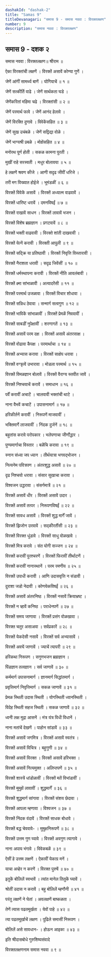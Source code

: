 ```yaml
---
dashakId: "dashak-2"
title: "Samas 9"
titleDevanagari: "समास 9 - समास नववा : विरक्तलक्षण"
number: 9
description: "समास नववा : विरक्तलक्षण"
---
```


## समास 9 - दशक २

समास नववा : विरक्तलक्षण॥ श्रीराम ॥

ऐका विरक्तांची लक्षणें । विरक्तें असावें कोण्या गुणें ।

जेणें आंगीं सामर्थ्य बाणें । योगियाचें ॥ १ ॥

जेणें सत्कीर्ति वाढे । जेणें सार्थकता घडे ।

जेणेंकरितां महिमा चढे । विरक्तांसी ॥ २ ॥

जेणें परमार्थ फावे । जेणें आनंद हेलावे ।

जेणें विरक्ति दुणावे । विवेकेंसहित ॥ ३ ॥

जेणें सुख उचंबळे । जेणें सद्विद्या वोळे ।

जेणें भाग्यश्री प्रबळे । मोक्षेंसहित ॥ ४ ॥

मनोरथ पूर्ण होती । सकळ कामना पुरती ।

मुखीं राहे सरस्वती । मधुर बोलावया ॥ ५ ॥

हे लक्षणें श्रवण कीजे । आणी सदृढ जीवीं धरिजे ।

तरी मग विख्यात हो‍ईजे । भूमंडळीं ॥ ६ ॥

विरक्तें विवेकें असावें । विरक्तें अध्यात्म वाढवावें ।

विरक्तें धारिष्ट धरावें । दमनविषईं ॥ ७ ॥

विरक्तें राखावें साधन । विरक्तें लावावें भजन ।

विरक्तें विशेष ब्रह्मज्ञान । प्रगटवावें ॥ ८ ॥

विरक्तें भक्ती वाढवावी । विरक्ते शांती दाखवावी ।

विरक्तें येत्नें करावी । विरक्ती आपुली ॥ ९ ॥

विरक्तें सद्क्रि या प्रतिष्ठावी । विरक्तें निवृत्ति विस्तारावी ।

विरक्तें नैराशता धरावी । सदृढ जिवेंसीं ॥ १० ॥

विरक्तें धर्मस्थापना करावी । विरक्तें नीति आवलंबावी ।

विरक्तें क्ष्मा सांभाळावी । अत्यादरेंसी ॥ ११ ॥

विरक्तें परमार्थ उजळावा । विरक्तें विचार शोधावा ।

विरक्तें सन्निध ठेवावा । सन्मार्ग सत्वगुण ॥ १२ ॥

विरक्तें भाविकें सांभाळावीं । विरक्तें प्रेमळें निववावीं ।

विरक्तें साबडीं नुपेक्षावीं । शरणागतें ॥ १३ ॥

विरक्तें असावें परम दक्ष । विरक्तें असावें अंतरसाक्ष ।

विरक्तें वोढावा कैपक्ष । परमार्थाचा ॥ १४ ॥

विरक्तें अभ्यास करावा । विरक्तें साक्षेप धरावा ।

विरक्तें वग्त्रृत्वें उभारावा । मोडला परमार्थ ॥ १५ ॥

विरक्तें विमळज्ञान बोलावें । विरक्तें वैराग्य स्तवीत जावें ।

विरक्तें निश्चयाचें करावें । समाधान ॥ १६ ॥

पर्वें करावीं अचाटें । चालवावी भक्तांची थाटे ।

नाना वैभवें कचाटें । उपासनामार्ग ॥ १७ ॥

हरिकीर्तनें करावीं । निरूपणें माजवावीं ।

भक्तिमार्गे लाजवावीं । निंदक दुर्जनें ॥ १८ ॥

बहुतांस करावे परोपकार । भलेपणाचा जीर्णोद्धार ।

पुण्यमार्गाचा विस्तार । बळेंचि करावा ॥ १९ ॥

स्नान संध्या जप ध्यान । तीर्थयात्रा भगवद्भोजन ।

नित्यनेम पवित्रपण । अंतरशुद्ध असावें ॥ २० ॥

दृढ निश्चयो धरावा । संसार सुखाचा करावा ।

विश्वजन उद्धरावा । संसर्गमात्रें ॥ २१ ॥

विरक्तें असावें धीर । विरक्तें असावें उदार ।

विरक्तें असावें तत्पर । निरूपणविषईं ॥ २२ ॥

विरक्तें सावध असावें । विरक्तें शुद्ध मार्गें जावें ।

विरक्तें झिजोन उरवावें । सद्कीरर्तीसी ॥ २३ ॥

विरक्तें विरक्त धुंडावे । विरक्तें साधु वोळखावे ।

विरक्तें मित्र करावे । संत योगी सज्जन ॥ २४ ॥

विरक्तें करावीं पुरश्चरणें । विरक्तें फिरावीं तीर्थाटणें ।

विरक्तें करावीं नानास्थानें । परम रमणीय ॥ २५ ॥

विरक्तें उपाधी करावी । आणि उदासवृत्ति न संडावी ।

दुराशा जडो नेदावी । कोणयेकविषईं ॥ २६ ॥

विरक्तें असावें अंतरनिष्ठ । विरक्तें नसावें क्रियाभ्रष्ट ।

विरक्तें न व्हावें कनिष्ठ । पराधेनपणें ॥ २७ ॥

विरक्तें समय जाणावा । विरक्तें प्रसंग वोळखावा ।

विरक्त चतुर असाअवा । सर्वप्रकारें ॥ २८ ॥

विरक्तें येकदेसी नसावें । विरक्तें सर्व अभ्यासावें ।

विरक्तें अवघें जाणावें । ज्याचें त्यापरी ॥ २९ ॥

हरिकथा निरूपण । सगुणभजन ब्रह्मज्ञान ।

पिंडज्ञान तत्वज्ञान । सर्व जाणावें ॥ ३० ॥

कर्ममार्ग उपासनामार्ग । ज्ञानमार्ग सिद्धांतमार्ग ।

प्रवृत्तिमार्ग निवृत्तिमार्ग । सकळ जाणावें ॥ ३१ ॥

प्रेमळ स्थिती उदास स्थिती । योगस्थिती ध्यानस्थिती ।

विदेह स्थिती सहज स्थिती । सकळ जाणावें ॥ ३२ ॥

ध्वनी लक्ष मुद्रा आसनें । मंत्र यंत्र विधी विधानें ।

नाना मतांचें देखणें । पाहोन सांडावें ॥ ३३ ॥

विरक्तें असावें जगमित्र । विरक्तें असावें स्वतंत्र ।

विरक्तें असावें विचित्र । बहुगुणी ॥ ३४ ॥

विरक्तें असावें विरक्त । विरक्तें असावें हरिभक्त ।

विरक्तें असावें नित्यमुक्त । अलिप्तपणें ॥ ३५ ॥

विरक्तें शास्त्रें धांडोळावीं । विरक्तें मतें विभांडावीं ।

विरक्तें मुमुक्षें लावावीं । शुद्धमार्गें ॥ ३६ ॥

विरक्तें शुद्धमार्ग सांगावा । विरक्तें संशय छेदावा ।

विरक्तें आपला म्हणावा । विश्वजन ॥ ३७ ॥

विरक्तें निंदक वंदावें । विरक्तें साधक बोधावे ।

विरक्तें बद्ध चेववावे- । मुमुक्षनिरूपणें ॥ ३८ ॥

विरक्तें उत्तम गुण घ्यावे । विरक्तें अवगुण त्यागावे ।

नाना अपाय भंगावे । विवेकबळें ॥ ३९ ॥

ऐसीं हे उत्तम लक्षणें । ऐकावीं येकाग्र मनें ।

याचा अव्हेर न करणें । विरक्त पुरुषें ॥ ४० ॥

इतुकें बोलिलें स्वभावें । त्यांत मानेल तितुकें घ्यावें ।

श्रोतीं उदास न करावें । बहु बोलिलें म्हणौनी ॥ ४१ ॥

परंतु लक्षणें ने घेतां । अवलक्षणें बाष्कळता ।

तेणें त्यास पढतमूर्खता । येवों पाहे ॥ ४२ ॥

त्या पढतमूर्खाचें लक्षण । पुढिले समासीं निरूपण ।

बोलिलें असे सावधान- । हो‍ऊन आ‍इका ॥ ४३ ॥

इति श्रीदासबोधे गुरुशिष्यसंवादे

विरक्तलक्षणनाम समास नववा ॥ ९ ॥
